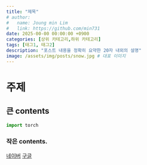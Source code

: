 ```yaml
---
title: "제목"
# author:
#   name: Joung min Lim
#   link: https://github.com/min731
date: 2025-00-00 00:00:00 +0900
categories: [상위 카테고리,하위 카테고리]
tags: [태그1, 태그2]
description: "포스트 내용을 정확히 요약한 20자 내외의 설명"
image: /assets/img/posts/snow.jpg # 대표 이미지
---
```

# 주제
## 큰 contents
```python
import torch
```
### 작은 contents.
[네이버](https://www.naver.com)
[구글](https://www.google.com)